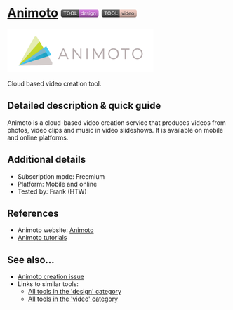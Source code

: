 # [Animoto](https://animoto.com/)  [<img src="images/design.png" align="bottom">](https://github.com/e-CLOSE/Toolbox/issues?q=label%3A01_TOOL+label%3Adesign) [<img src="images/video.png" align="bottom">](https://github.com/e-CLOSE/Toolbox/issues?q=label%3A01_TOOL+label%3Avideo)

[<img src="images/animoto.png" align="bottom" height="100" alt="animoto Logo">](https://animoto.com/)

Cloud based video creation tool.


## Detailed description & quick guide

Animoto is a cloud-based video creation service that produces videos
from photos, video clips and music in video slideshows. It is
available on mobile and online platforms. 

## Additional details

- Subscription mode: Freemium
- Platform: Mobile and online
- Tested by: Frank (HTW)


## References

- Animoto website: [Animoto](https://animoto.com/)
- [Animoto tutorials](https://animoto.com/resources/tutorials/how-to-create-a-video-in-animoto)


## See also...

- [Animoto creation issue](https://github.com/e-CLOSE/Toolbox/issues/93)
- Links to similar tools:
  - [All tools in the 'design' category](https://github.com/e-CLOSE/Toolbox/issues?q=label%3A01_TOOL+label%3Adesign)
  - [All tools in the 'video' category](https://github.com/e-CLOSE/Toolbox/issues?q=label%3A01_TOOL+label%3Avideo)

